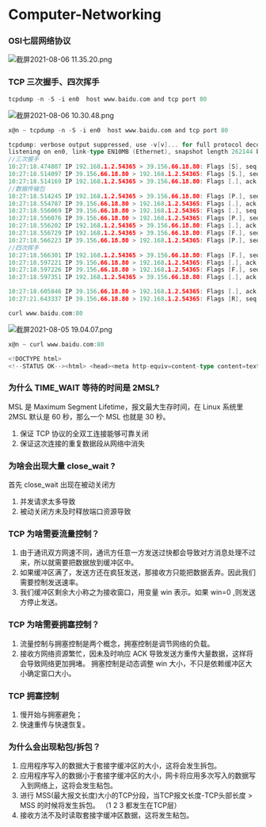
# Computer-Networking


### OSI七层网络协议

![截屏2021-08-06 11.35.20.png](http://ww1.sinaimg.cn/large/007daNw2ly1gt6wyo315yj30xg0oktdo.jpg)


### TCP 三次握手、四次挥手



```go
tcpdump -n -S -i en0  host www.baidu.com and tcp port 80
```

![截屏2021-08-06 10.30.48.png](http://ww1.sinaimg.cn/large/007daNw2ly1gt6vo07tx4j31z20ra7rj.jpg)



```go
x@n ~ tcpdump -n -S -i en0  host www.baidu.com and tcp port 80

tcpdump: verbose output suppressed, use -v[v]... for full protocol decode
listening on en0, link-type EN10MB (Ethernet), snapshot length 262144 bytes
//三次握手
10:27:18.474807 IP 192.168.1.2.54365 > 39.156.66.18.80: Flags [S], seq 1551761630, win 65535, options [mss 1460,nop,wscale 6,nop,nop,TS val 716594132 ecr 0,sackOK,eol], length 0
10:27:18.514097 IP 39.156.66.18.80 > 192.168.1.2.54365: Flags [S.], seq 333727867, ack 1551761631, win 8192, options [mss 1444,nop,wscale 5,nop,nop,nop,nop,nop,nop,nop,nop,nop,nop,nop,nop,sackOK,eol], length 0
10:27:18.514169 IP 192.168.1.2.54365 > 39.156.66.18.80: Flags [.], ack 333727868, win 4096, length 0
//数据传输包
10:27:18.514245 IP 192.168.1.2.54365 > 39.156.66.18.80: Flags [P.], seq 1551761631:1551761708, ack 333727868, win 4096, length 77: HTTP: GET / HTTP/1.1
10:27:18.554787 IP 39.156.66.18.80 > 192.168.1.2.54365: Flags [.], ack 1551761708, win 916, length 0
10:27:18.556069 IP 39.156.66.18.80 > 192.168.1.2.54365: Flags [.], seq 333727868:333729308, ack 1551761708, win 916, length 1440: HTTP: HTTP/1.1 200 OK
10:27:18.556076 IP 39.156.66.18.80 > 192.168.1.2.54365: Flags [P.], seq 333729308:333730649, ack 1551761708, win 916, length 1341: HTTP
10:27:18.556202 IP 192.168.1.2.54365 > 39.156.66.18.80: Flags [.], ack 333730649, win 4052, length 0
10:27:18.556729 IP 192.168.1.2.54365 > 39.156.66.18.80: Flags [F.], seq 1551761708, ack 333730649, win 4096, length 0
10:27:18.566223 IP 39.156.66.18.80 > 192.168.1.2.54365: Flags [P.], seq 333729308:333730649, ack 1551761708, win 916, length 1341: HTTP
//四次挥手
10:27:18.566301 IP 192.168.1.2.54365 > 39.156.66.18.80: Flags [F.], seq 1551761708, ack 333730649, win 4096, options [nop,nop,sack 1 {333729308:333730649}], length 0
10:27:18.597221 IP 39.156.66.18.80 > 192.168.1.2.54365: Flags [.], ack 1551761709, win 916, length 0
10:27:18.597226 IP 39.156.66.18.80 > 192.168.1.2.54365: Flags [F.], seq 333730649, ack 1551761709, win 916, length 0
10:27:18.597351 IP 192.168.1.2.54365 > 39.156.66.18.80: Flags [.], ack 333730650, win 4096, length 0

10:27:18.605846 IP 39.156.66.18.80 > 192.168.1.2.54365: Flags [.], ack 1551761709, win 916, options [nop,nop,sack 1 {1551761708:1551761709}], length 0
10:27:21.643337 IP 39.156.66.18.80 > 192.168.1.2.54365: Flags [R], seq 333730650, win 0, length 0
```



```go
curl www.baidu.com:80
```

![截屏2021-08-05 19.04.07.png](http://ww1.sinaimg.cn/large/007daNw2gy1gt64ast8nlj61ky0m0e0a02.jpg)





```go
x@n ~ curl www.baidu.com:80

<!DOCTYPE html>
<!--STATUS OK--><html> <head><meta http-equiv=content-type content=text/html;charset=utf-8><meta http-equiv=X-UA-Compatible content=IE=Edge><meta content=always name=referrer><link rel=stylesheet type=text/css href=http://s1.bdstatic.com/r/www/cache/bdorz/baidu.min.css><title>百度一下，你就知道</title></head> <body link=#0000cc> <div id=wrapper> <div id=head> <div class=head_wrapper> <div class=s_form> <div class=s_form_wrapper> <div id=lg> <img hidefocus=true src=//www.baidu.com/img/bd_logo1.png width=270 height=129> </div> <form id=form name=f action=//www.baidu.com/s class=fm> <input type=hidden name=bdorz_come value=1> <input type=hidden name=ie value=utf-8> <input type=hidden name=f value=8> <input type=hidden name=rsv_bp value=1> <input type=hidden name=rsv_idx value=1> <input type=hidden name=tn value=baidu><span class="bg s_ipt_wr"><input id=kw name=wd class=s_ipt value maxlength=255 autocomplete=off autofocus></span><span class="bg s_btn_wr"><input type=submit id=su value=百度一下 class="bg s_btn"></span> </form> </div> </div> <div id=u1> <a href=http://news.baidu.com name=tj_trnews class=mnav>新闻</a> <a href=http://www.hao123.com name=tj_trhao123 class=mnav>hao123</a> <a href=http://map.baidu.com name=tj_trmap class=mnav>地图</a> <a href=http://v.baidu.com name=tj_trvideo class=mnav>视频</a> <a href=http://tieba.baidu.com name=tj_trtieba class=mnav>贴吧</a> <noscript> <a href=http://www.baidu.com/bdorz/login.gif?login&amp;tpl=mn&amp;u=http%3A%2F%2Fwww.baidu.com%2f%3fbdorz_come%3d1 name=tj_login class=lb>登录</a> </noscript> <script>document.write('<a href="http://www.baidu.com/bdorz/login.gif?login&tpl=mn&u='+ encodeURIComponent(window.location.href+ (window.location.search === "" ? "?" : "&")+ "bdorz_come=1")+ '" name="tj_login" class="lb">登录</a>');</script> <a href=//www.baidu.com/more/ name=tj_briicon class=bri style="display: block;">更多产品</a> </div> </div> </div> <div id=ftCon> <div id=ftConw> <p id=lh> <a href=http://home.baidu.com>关于百度</a> <a href=http://ir.baidu.com>About Baidu</a> </p> <p id=cp>&copy;2017&nbsp;Baidu&nbsp;<a href=http://www.baidu.com/duty/>使用百度前必读</a>&nbsp; <a href=http://jianyi.baidu.com/ class=cp-feedback>意见反馈</a>&nbsp;京ICP证030173号&nbsp; <img src=//www.baidu.com/img/gs.gif> </p> </div> </div> </div> </body> </html>
```




###  为什么 TIME_WAIT 等待的时间是 2MSL?

MSL 是 Maximum Segment Lifetime，报文最大生存时间，在 Linux 系统里 2MSL 默认是 60 秒，那么一个 MSL 也就是 30 秒。

1. 保证 TCP 协议的全双工连接能够可靠关闭
2. 保证这次连接的重复数据段从网络中消失

### 为啥会出现大量 close_wait ?

首先 close_wait 出现在被动关闭方

1. 并发请求太多导致
2. 被动关闭方未及时释放端口资源导致


### TCP 为啥需要流量控制？

1. 由于通讯双方网速不同，通讯方任意一方发送过快都会导致对方消息处理不过来，所以就需要把数据放到缓冲区中。
2. 如果缓冲区满了，发送方还在疯狂发送，那接收方只能把数据丢弃。因此我们需要控制发送速率。
3. 我们缓冲区剩余大小称之为接收窗口，用变量 win 表示。如果 win=0 ,则发送方停止发送。

### TCP 为啥需要拥塞控制？

1. 流量控制与拥塞控制是两个概念，拥塞控制是调节网络的负载。
2. 接收方网络资源繁忙，因未及时响应 ACK 导致发送方重传大量数据，这样将会导致网络更加拥堵。
拥塞控制是动态调整 win 大小，不只是依赖缓冲区大小确定窗口大小。

### TCP 拥塞控制

1. 慢开始与拥塞避免；
2. 快速重传与快速恢复。

### 为什么会出现粘包/拆包？

1. 应用程序写入的数据大于套接字缓冲区的大小，这将会发生拆包。
2. 应用程序写入的数据小于套接字缓冲区的大小，网卡将应用多次写入的数据写入到网络上，这将会发生粘包。
3. 进行 MSS(最大报文长度)大小的TCP分段，当TCP报文长度-TCP头部长度 > MSS 的时候将发生拆包。
（1 2 3 都发生在TCP层）
4. 接收方法不及时读取套接字缓冲区数据，这将发生粘包。






